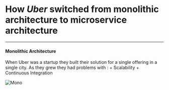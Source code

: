 # How _Uber_ switched from monolithic architecture to microservice architecture
***
#### Monolithic Architecture

 When Uber was a startup they built their solution for a single offering in a single city. 
   As they grew they had problems with :
      + Scalability 
      + Continuous Integration

 ![Mono](https://d1jnx9ba8s6j9r.cloudfront.net/blog/wp-content/uploads/2018/02/Monolithic-Architecture-Of-UBER-Microservice-Architecture-Edureka-768x730.png)
 
 
